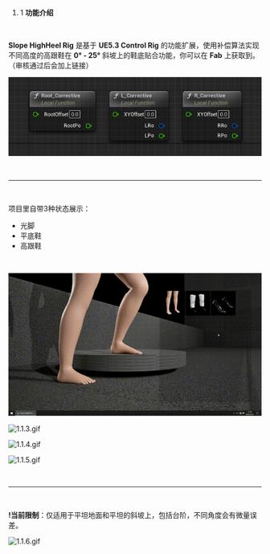 1.  1 **功能介绍**

&nbsp;

**Slope HighHeel Rig** 是基于 **UE5.3 Control Rig** 的功能扩展，使用补偿算法实现不同高度的高跟鞋在 **0° - 25°** 斜坡上的鞋底贴合功能，你可以在 **Fab** 上获取到。（审核通过后会加上链接）

![1.1.1.png](../../_resources/1.1.1.png)

&nbsp;

* * *

&nbsp;

项目里自带3种状态展示：

- 光脚
- 平底鞋
- 高跟鞋

&nbsp;

![1.1.2.gif](../../_resources/1.1.2.gif)

![1.1.3.gif](../../_resources/1.1.3.gif)

![1.1.4.gif](../../_resources/1.1.4.gif)

![1.1.5.gif](../../_resources/1.1.5.gif)

&nbsp;

* * *

&nbsp;

**!当前限制**：仅适用于平坦地面和平坦的斜坡上，包括台阶，不同角度会有微量误差。

![1.1.6.gif](../../_resources/1.1.6.gif)

&nbsp;